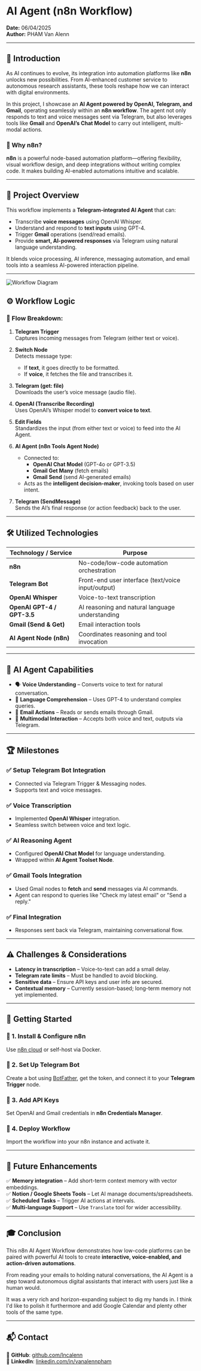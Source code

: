 # AI Agent (n8n Workflow)  
**Date:** 06/04/2025  
**Author:** PHAM Van Alenn  

---

## 📌 Introduction  

As AI continues to evolve, its integration into automation platforms like **n8n** unlocks new possibilities. From AI-enhanced customer service to autonomous research assistants, these tools reshape how we can interact with digital environments.

In this project, I showcase an **AI Agent powered by OpenAI, Telegram, and Gmail**, operating seamlessly within an **n8n workflow**. The agent not only responds to text and voice messages sent via Telegram, but also leverages tools like **Gmail** and **OpenAI’s Chat Model** to carry out intelligent, multi-modal actions.

### 🔹 Why n8n?  

**n8n** is a powerful node-based automation platform—offering flexibility, visual workflow design, and deep integrations without writing complex code. It makes building AI-enabled automations intuitive and scalable.

---

## 🎯 Project Overview  

This workflow implements a **Telegram-integrated AI Agent** that can:

- Transcribe **voice messages** using OpenAI Whisper.  
- Understand and respond to **text inputs** using GPT-4.  
- Trigger **Gmail** operations (send/read emails).  
- Provide **smart, AI-powered responses** via Telegram using natural language understanding.  

It blends voice processing, AI inference, messaging automation, and email tools into a seamless AI-powered interaction pipeline.

---

![Workflow Diagram](./images/AlennWorkFlowN8N.png)

## ⚙️ Workflow Logic

### 🔄 Flow Breakdown:

1. **Telegram Trigger**  
   Captures incoming messages from Telegram (either text or voice).

2. **Switch Node**  
   Detects message type:  
   - If **text**, it goes directly to be formatted.  
   - If **voice**, it fetches the file and transcribes it.

3. **Telegram (get: file)**  
   Downloads the user’s voice message (audio file).

4. **OpenAI (Transcribe Recording)**  
   Uses OpenAI’s Whisper model to **convert voice to text**.

5. **Edit Fields**  
   Standardizes the input (from either text or voice) to feed into the AI Agent.

6. **AI Agent (n8n Tools Agent Node)**  
   - Connected to:  
     - **OpenAI Chat Model** (GPT-4o or GPT-3.5)  
     - **Gmail Get Many** (fetch emails)  
     - **Gmail Send** (send AI-generated emails)  
   - Acts as the **intelligent decision-maker**, invoking tools based on user intent.

7. **Telegram (SendMessage)**  
   Sends the AI’s final response (or action feedback) back to the user.

---

## 🛠️ Utilized Technologies  

| Technology / Service | Purpose |
|----------------------|---------|
| **n8n**              | No-code/low-code automation orchestration |
| **Telegram Bot**     | Front-end user interface (text/voice input/output) |
| **OpenAI Whisper**   | Voice-to-text transcription |
| **OpenAI GPT-4 / GPT-3.5** | AI reasoning and natural language understanding |
| **Gmail (Send & Get)** | Email interaction tools |
| **AI Agent Node (n8n)** | Coordinates reasoning and tool invocation |

---

## 🧠 AI Agent Capabilities  

- 🗣️ **Voice Understanding** – Converts voice to text for natural conversation.  
- 🧠 **Language Comprehension** – Uses GPT-4 to understand complex queries.  
- 📩 **Email Actions** – Reads or sends emails through Gmail.  
- 🤖 **Multimodal Interaction** – Accepts both voice and text, outputs via Telegram.

---

## 🏆 Milestones  

### ✅ Setup Telegram Bot Integration  
- Connected via Telegram Trigger & Messaging nodes.  
- Supports text and voice messages.

### ✅ Voice Transcription  
- Implemented **OpenAI Whisper** integration.  
- Seamless switch between voice and text logic.

### ✅ AI Reasoning Agent  
- Configured **OpenAI Chat Model** for language understanding.  
- Wrapped within **AI Agent Toolset Node**.

### ✅ Gmail Tools Integration  
- Used Gmail nodes to **fetch** and **send** messages via AI commands.  
- Agent can respond to queries like "Check my latest email" or "Send a reply."

### ✅ Final Integration  
- Responses sent back via Telegram, maintaining conversational flow.

---

## ⚠️ Challenges & Considerations  

- **Latency in transcription** – Voice-to-text can add a small delay.  
- **Telegram rate limits** – Must be handled to avoid blocking.  
- **Sensitive data** – Ensure API keys and user info are secured.  
- **Contextual memory** – Currently session-based; long-term memory not yet implemented.

---

## 🚀 Getting Started  

### 🔹 1. Install & Configure n8n  
Use [n8n cloud](https://n8n.io) or self-host via Docker.  

### 🔹 2. Set Up Telegram Bot  
Create a bot using [BotFather](https://core.telegram.org/bots#botfather), get the token, and connect it to your **Telegram Trigger** node.

### 🔹 3. Add API Keys  
Set OpenAI and Gmail credentials in **n8n Credentials Manager**.  

### 🔹 4. Deploy Workflow  
Import the workflow into your n8n instance and activate it.  

---

## 🔮 Future Enhancements  

✅ **Memory integration** – Add short-term context memory with vector embeddings.  
✅ **Notion / Google Sheets Tools** – Let AI manage documents/spreadsheets.  
✅ **Scheduled Tasks** – Trigger AI actions at intervals.  
✅ **Multi-language Support** – Use `Translate` tool for wider accessibility.  

---

## 🎓 Conclusion  

This n8n AI Agent Workflow demonstrates how low-code platforms can be paired with powerful AI tools to create **interactive, voice-enabled, and action-driven automations**.

From reading your emails to holding natural conversations, the AI Agent is a step toward autonomous digital assistants that interact with users just like a human would.

It was a very rich and horizon-expanding subject to dig my hands in. I think I'd like to polish it furthermore and add Google Calendar and plenty other tools of the same type.

---

## 📬 Contact  
🔹 **GitHub**: [github.com/Incalenn](https://github.com/Incalenn)  
🔹 **LinkedIn**: [linkedin.com/in/vanalennpham](https://www.linkedin.com/in/vanalennpham/)
